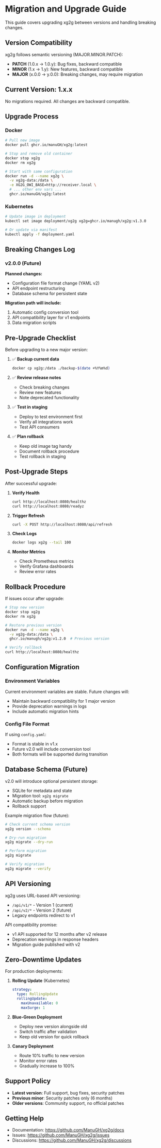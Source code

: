 # Migration and Upgrade Guide

This guide covers upgrading xg2g between versions and handling breaking changes.

## Version Compatibility

xg2g follows semantic versioning (MAJOR.MINOR.PATCH):

- **PATCH** (1.0.x → 1.0.y): Bug fixes, backward compatible
- **MINOR** (1.x → 1.y): New features, backward compatible
- **MAJOR** (x.0.0 → y.0.0): Breaking changes, may require migration

## Current Version: 1.x.x

No migrations required. All changes are backward compatible.

## Upgrade Process

### Docker

```bash
# Pull new image
docker pull ghcr.io/manuGH/xg2g:latest

# Stop and remove old container
docker stop xg2g
docker rm xg2g

# Start with same configuration
docker run -d --name xg2g \
  -v xg2g-data:/data \
  -e XG2G_OWI_BASE=http://receiver.local \
  # ... other env vars ...
  ghcr.io/manuGH/xg2g:latest
```

### Kubernetes

```bash
# Update image in deployment
kubectl set image deployment/xg2g xg2g=ghcr.io/manugh/xg2g:v1.3.0

# Or update via manifest
kubectl apply -f deployment.yaml
```

## Breaking Changes Log

### v2.0.0 (Future)

**Planned changes:**
- Configuration file format change (YAML v2)
- API endpoint restructuring
- Database schema for persistent state

**Migration path will include:**
1. Automatic config conversion tool
2. API compatibility layer for v1 endpoints
3. Data migration scripts

## Pre-Upgrade Checklist

Before upgrading to a new major version:

1. ✅ **Backup current data**
   ```bash
   docker cp xg2g:/data ./backup-$(date +%Y%m%d)
   ```

2. ✅ **Review release notes**
   - Check breaking changes
   - Review new features
   - Note deprecated functionality

3. ✅ **Test in staging**
   - Deploy to test environment first
   - Verify all integrations work
   - Test API consumers

4. ✅ **Plan rollback**
   - Keep old image tag handy
   - Document rollback procedure
   - Test rollback in staging

## Post-Upgrade Steps

After successful upgrade:

1. **Verify Health**
   ```bash
   curl http://localhost:8080/healthz
   curl http://localhost:8080/readyz
   ```

2. **Trigger Refresh**
   ```bash
   curl -X POST http://localhost:8080/api/refresh
   ```

3. **Check Logs**
   ```bash
   docker logs xg2g --tail 100
   ```

4. **Monitor Metrics**
   - Check Prometheus metrics
   - Verify Grafana dashboards
   - Review error rates

## Rollback Procedure

If issues occur after upgrade:

```bash
# Stop new version
docker stop xg2g
docker rm xg2g

# Restore previous version
docker run -d --name xg2g \
  -v xg2g-data:/data \
  ghcr.io/manugh/xg2g:v1.2.0  # Previous version

# Verify rollback
curl http://localhost:8080/healthz
```

## Configuration Migration

### Environment Variables

Current environment variables are stable. Future changes will:
- Maintain backward compatibility for 1 major version
- Provide deprecation warnings in logs
- Include automatic migration hints

### Config File Format

If using `config.yaml`:
- Format is stable in v1.x
- Future v2.0 will include conversion tool
- Both formats will be supported during transition

## Database Schema (Future)

v2.0 will introduce optional persistent storage:
- SQLite for metadata and state
- Migration tool: `xg2g migrate`
- Automatic backup before migration
- Rollback support

Example migration flow (future):
```bash
# Check current schema version
xg2g version --schema

# Dry-run migration
xg2g migrate --dry-run

# Perform migration
xg2g migrate

# Verify migration
xg2g migrate --verify
```

## API Versioning

xg2g uses URL-based API versioning:
- `/api/v1/*` - Version 1 (current)
- `/api/v2/*` - Version 2 (future)
- Legacy endpoints redirect to v1

API compatibility promise:
- v1 API supported for 12 months after v2 release
- Deprecation warnings in response headers
- Migration guide published with v2

## Zero-Downtime Updates

For production deployments:

1. **Rolling Update** (Kubernetes)
   ```yaml
   strategy:
     type: RollingUpdate
     rollingUpdate:
       maxUnavailable: 0
       maxSurge: 1
   ```

2. **Blue-Green Deployment**
   - Deploy new version alongside old
   - Switch traffic after validation
   - Keep old version for quick rollback

3. **Canary Deployment**
   - Route 10% traffic to new version
   - Monitor error rates
   - Gradually increase to 100%

## Support Policy

- **Latest version**: Full support, bug fixes, security patches
- **Previous minor**: Security patches only (6 months)
- **Older versions**: Community support, no official patches

## Getting Help

- Documentation: https://github.com/ManuGH/xg2g/docs
- Issues: https://github.com/ManuGH/xg2g/issues
- Discussions: https://github.com/ManuGH/xg2g/discussions
